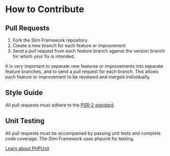 # How to Contribute

## Pull Requests

1. Fork the Slim Framework repository
2. Create a new branch for each feature or improvement
3. Send a pull request from each feature branch against the version branch for which your fix is intended.

It is very important to separate new features or improvements into separate feature branches, and to send a
pull request for each branch. This allows each feature or improvement to be reviewed and merged individually.

## Style Guide

All pull requests must adhere to the [PSR-2 standard](https://github.com/php-fig/fig-standards/blob/master/accepted/PSR-2-coding-style-guide.md).

## Unit Testing

All pull requests must be accompanied by passing unit tests and complete code coverage. The Slim Framework uses phpunit for testing.

[Learn about PHPUnit](https://github.com/sebastianbergmann/phpunit/)
